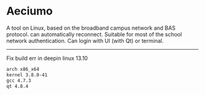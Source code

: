 Aeciumo
=======

A tool on Linux, based on the broadband campus network and BAS protocol. can automatically reconnect. Suitable for most of the school network authentication. Can login with UI (with Qt) or terminal.

-----------------
Fix build err in deepin linux 13.10 
```makefile 
arch x86_x64 
kernel 3.8.0-41
gcc 4.7.3 
qt 4.8.4 
``` 

